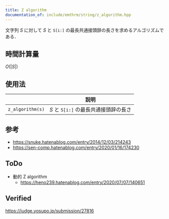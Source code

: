 ```yaml
---
title: Z algorithm
documentation_of: include/emthrm/string/z_algorithm.hpp
---
```


文字列 $S$ に対して $S$ と `S[i:]` の最長共通接頭辞の長さを求めるアルゴリズムである．


## 時間計算量

$O(\lvert S \rvert)$


## 使用法

||説明|
|:--:|:--:|
|`z_algorithm(s)`|$S$ と `S[i:]` の最長共通接頭辞の長さ|


## 参考

- https://snuke.hatenablog.com/entry/2014/12/03/214243
- https://sen-comp.hatenablog.com/entry/2020/01/16/174230


## ToDo

- 動的 Z algorithm
  - https://heno239.hatenablog.com/entry/2020/07/07/140651


## Verified

https://judge.yosupo.jp/submission/27816

